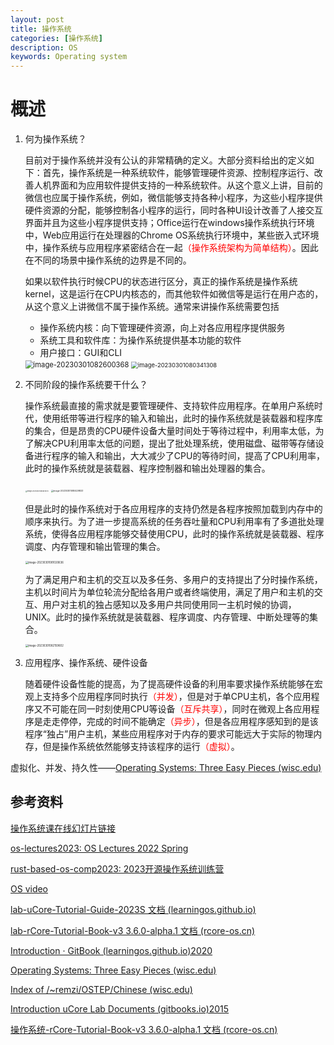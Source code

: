 ```yaml
---
layout: post
title: 操作系统
categories: [操作系统]
description: OS
keywords: Operating system 
---
```


# 概述

1. 何为操作系统？

   目前对于操作系统并没有公认的非常精确的定义。大部分资料给出的定义如下：首先，操作系统是一种系统软件，能够管理硬件资源、控制程序运行、改善人机界面和为应用软件提供支持的一种系统软件。从这个意义上讲，目前的微信也应属于操作系统，例如，微信能够支持各种小程序，为这些小程序提供硬件资源的分配，能够控制各小程序的运行，同时各种UI设计改善了人接交互界面并且为这些小程序提供支持；Office运行在windows操作系统执行环境中，Web应用运行在处理器的Chrome OS系统执行环境中，某些嵌入式环境中，操作系统与应用程序紧密结合在一起<font color = red>（操作系统架构为简单结构）</font>。因此在不同的场景中操作系统的边界是不同的。

   如果以软件执行时候CPU的状态进行区分，真正的操作系统是操作系统kernel，这是运行在CPU内核态的，而其他软件如微信等是运行在用户态的，从这个意义上讲微信不属于操作系统。通常来讲操作系统需要包括

   + 操作系统内核：向下管理硬件资源，向上对各应用程序提供服务
   + 系统工具和软件库：为操作系统提供基本功能的软件
   + 用户接口：GUI和CLI

   <img src="https://wendaocsmaster.github.io/images/blog/image-20230301082600368.png" alt="image-20230301082600368" style="zoom:80%;" />

   <img src="https://wendaocsmaster.github.io/images/blog/image-20230301080341308.png" alt="image-20230301080341308" style="zoom:67%;" />

2. 不同阶段的操作系统要干什么？

   操作系统最直接的需求就是要管理硬件、支持软件应用程序。在单用户系统时代，使用纸带等进行程序的输入和输出，此时的操作系统就是装载器和程序库的集合，但是昂贵的CPU硬件设备大量时间处于等待过程中，利用率太低，为了解决CPU利用率太低的问题，提出了批处理系统，使用磁盘、磁带等存储设备进行程序的输入和输出，大大减少了CPU的等待时间，提高了CPU利用率，此时的操作系统就是装载器、程序控制器和输出处理器的集合。

   <img src="https://wendaocsmaster.github.io/images/blog/image-20230301080613424.png" alt="image-20230301080613424" style="zoom:18%;" />

   <img src="https://wendaocsmaster.github.io/images/blog/image-20230301080429833.png" alt="image-20230301080429833" style="zoom:25%;" />

   

   但是此时的操作系统对于各应用程序的支持仍然是各程序按照加载到内存中的顺序来执行。为了进一步提高系统的任务吞吐量和CPU利用率有了多道批处理系统，使得各应用程序能够交替使用CPU，此时的操作系统就是装载器、程序调度、内存管理和输出管理的集合。

   <img src="https://wendaocsmaster.github.io/images/blog/image-20230301081020636.png" alt="image-20230301081020636" style="zoom: 30%;" />

   为了满足用户和主机的交互以及多任务、多用户的支持提出了分时操作系统，主机以时间片为单位轮流分配给各用户或者终端使用，满足了用户和主机的交互、用户对主机的独占感知以及多用户共同使用同一主机时候的协调，UNIX。此时的操作系统就是装载器、程序调度、内存管理、中断处理等的集合。

   <img src="https://wendaocsmaster.github.io/images/blog/image-20230301082159602.png" alt="image-20230301082159602" style="zoom:30%;" />

3. 应用程序、操作系统、硬件设备

   随着硬件设备性能的提高，为了提高硬件设备的利用率要求操作系统能够在宏观上支持多个应用程序同时执行<font color = red>（并发）</font>，但是对于单CPU主机，各个应用程序又不可能在同一时刻使用CPU等设备<font color=red>（互斥共享）</font>，同时在微观上各应用程序是走走停停，完成的时间不能确定<font color = red>（异步）</font>，但是各应用程序感知到的是该程序“独占”用户主机，某些应用程序对于内存的要求可能远大于实际的物理内存，但是操作系统依然能够支持该程序的运行<font color = red>（虚拟）</font>。

虚拟化、并发、持久性——[Operating Systems: Three Easy Pieces (wisc.edu)](https://pages.cs.wisc.edu/~remzi/OSTEP/)

## 参考资料

[操作系统课在线幻灯片链接](https://www.yuque.com/xyong-9fuoz/qczol5/glemuu?)

[os-lectures2023: OS Lectures 2022 Spring ](https://learningos.github.io/os-lectures/)

[rust-based-os-comp2023: 2023开源操作系统训练营](https://learningos.github.io/rust-based-os-comp2022/)

[OS video](https://github.com/wendaocsmaster/rust-based-os-comp2023/blob/main/relatedinfo.md)

[lab-uCore-Tutorial-Guide-2023S 文档 (learningos.github.io)](https://learningos.github.io/uCore-Tutorial-Guide-2023S/)

[lab-rCore-Tutorial-Book-v3 3.6.0-alpha.1 文档 (rcore-os.cn)](http://rcore-os.cn/rCore-Tutorial-Book-v3/index.html)

[Introduction · GitBook (learningos.github.io)2020](https://learningos.github.io/ucore_os_webdocs/)

[Operating Systems: Three Easy Pieces (wisc.edu)](https://pages.cs.wisc.edu/~remzi/OSTEP/)

[Index of /~remzi/OSTEP/Chinese (wisc.edu)](https://pages.cs.wisc.edu/~remzi/OSTEP/Chinese/)

[Introduction  uCore Lab Documents (gitbooks.io)2015](https://objectkuan.gitbooks.io/ucore-docs/content/)

[操作系统-rCore-Tutorial-Book-v3 3.6.0-alpha.1 文档 (rcore-os.cn)](http://rcore-os.cn/rCore-Tutorial-Book-v3/chapter0/index.html)
